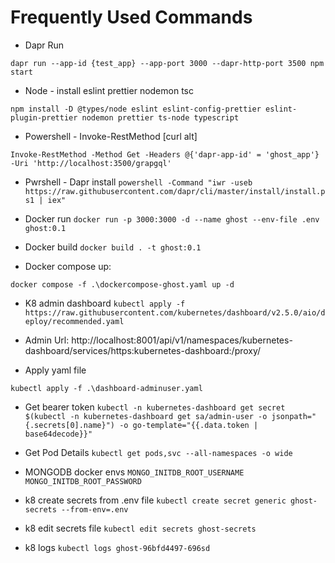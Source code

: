 # Frequently Used Commands

- Dapr Run

`dapr run --app-id {test_app} --app-port 3000 --dapr-http-port 3500 npm start`

- Node - install eslint prettier nodemon tsc

`npm install -D @types/node eslint eslint-config-prettier eslint-plugin-prettier nodemon prettier ts-node typescript`

- Powershell - Invoke-RestMethod [curl alt]

`Invoke-RestMethod -Method Get -Headers @{'dapr-app-id' = 'ghost_app'} -Uri 'http://localhost:3500/grapgql'`

- Pwrshell - Dapr install
  `powershell -Command "iwr -useb https://raw.githubusercontent.com/dapr/cli/master/install/install.ps1 | iex"`

- Docker run
  `docker run -p 3000:3000 -d --name ghost --env-file .env ghost:0.1 `

- Docker build
  `docker build . -t ghost:0.1 `

- Docker compose up:

`docker compose -f .\dockercompose-ghost.yaml up -d`

- K8 admin dashboard
  `kubectl apply -f https://raw.githubusercontent.com/kubernetes/dashboard/v2.5.0/aio/deploy/recommended.yaml`

- Admin Url: http://localhost:8001/api/v1/namespaces/kubernetes-dashboard/services/https:kubernetes-dashboard:/proxy/

- Apply yaml file

`kubectl apply -f .\dashboard-adminuser.yaml`

- Get bearer token
  `kubectl -n kubernetes-dashboard get secret $(kubectl -n kubernetes-dashboard get sa/admin-user -o jsonpath="{.secrets[0].name}") -o go-template="{{.data.token | base64decode}}"`

- Get Pod Details
  `kubectl get pods,svc --all-namespaces -o wide`

- MONGODB docker envs
  `MONGO_INITDB_ROOT_USERNAME MONGO_INITDB_ROOT_PASSWORD`

- k8 create secrets from .env file
  `kubectl create secret generic ghost-secrets --from-env=.env`

- k8 edit secrets file
  `kubectl edit secrets ghost-secrets`

- k8 logs
  `kubectl logs ghost-96bfd4497-696sd`
